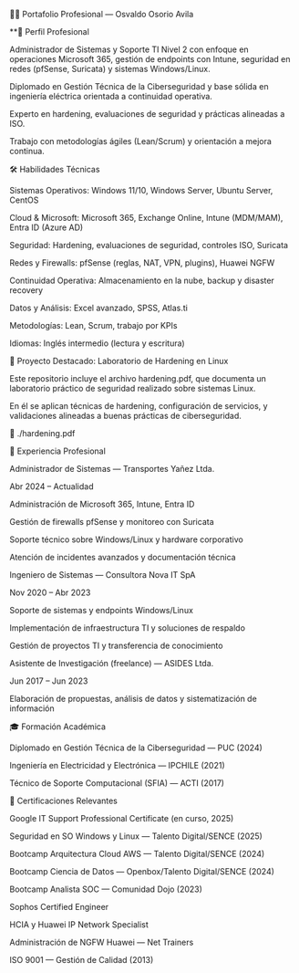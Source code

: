 🧑‍💻 Portafolio Profesional — Osvaldo Osorio Avila


**📌 Perfil Profesional

Administrador de Sistemas y Soporte TI Nivel 2 con enfoque en operaciones Microsoft 365, gestión de endpoints con Intune, seguridad en redes (pfSense, Suricata) y sistemas Windows/Linux. 

Diplomado en Gestión Técnica de la Ciberseguridad y base sólida en ingeniería eléctrica orientada a continuidad operativa.

Experto en hardening, evaluaciones de seguridad y prácticas alineadas a ISO.

Trabajo con metodologías ágiles (Lean/Scrum) y orientación a mejora continua.


🛠️ Habilidades Técnicas

Sistemas Operativos: Windows 11/10, Windows Server, Ubuntu Server, CentOS

Cloud & Microsoft: Microsoft 365, Exchange Online, Intune (MDM/MAM), Entra ID (Azure AD)

Seguridad: Hardening, evaluaciones de seguridad, controles ISO, Suricata

Redes y Firewalls: pfSense (reglas, NAT, VPN, plugins), Huawei NGFW

Continuidad Operativa: Almacenamiento en la nube, backup y disaster recovery

Datos y Análisis: Excel avanzado, SPSS, Atlas.ti

Metodologías: Lean, Scrum, trabajo por KPIs

Idiomas: Inglés intermedio (lectura y escritura)


🧪 Proyecto Destacado: Laboratorio de Hardening en Linux

Este repositorio incluye el archivo hardening.pdf, que documenta un laboratorio práctico de seguridad realizado sobre sistemas Linux. 

En él se aplican técnicas de hardening, configuración de servicios, y validaciones alineadas a buenas prácticas de ciberseguridad.

📄 ./hardening.pdf


💼 Experiencia Profesional

Administrador de Sistemas — Transportes Yañez Ltda.

Abr 2024 – Actualidad

Administración de Microsoft 365, Intune, Entra ID

Gestión de firewalls pfSense y monitoreo con Suricata

Soporte técnico sobre Windows/Linux y hardware corporativo

Atención de incidentes avanzados y documentación técnica

Ingeniero de Sistemas — Consultora Nova IT SpA

Nov 2020 – Abr 2023

Soporte de sistemas y endpoints Windows/Linux

Implementación de infraestructura TI y soluciones de respaldo

Gestión de proyectos TI y transferencia de conocimiento

Asistente de Investigación (freelance) — ASIDES Ltda.

Jun 2017 – Jun 2023

Elaboración de propuestas, análisis de datos y sistematización de información


🎓 Formación Académica

Diplomado en Gestión Técnica de la Ciberseguridad — PUC (2024)

Ingeniería en Electricidad y Electrónica — IPCHILE (2021)

Técnico de Soporte Computacional (SFIA) — ACTI (2017)


📜 Certificaciones Relevantes

Google IT Support Professional Certificate (en curso, 2025)

Seguridad en SO Windows y Linux — Talento Digital/SENCE (2025)

Bootcamp Arquitectura Cloud AWS — Talento Digital/SENCE (2024)

Bootcamp Ciencia de Datos — Openbox/Talento Digital/SENCE (2024)

Bootcamp Analista SOC — Comunidad Dojo (2023)

Sophos Certified Engineer

HCIA y Huawei IP Network Specialist

Administración de NGFW Huawei — Net Trainers

ISO 9001 — Gestión de Calidad (2013)
